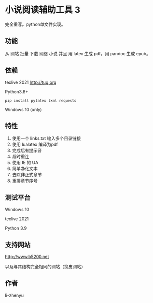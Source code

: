 # 小说阅读辅助工具 3

完全重写。python单文件实现。

## 功能

从 网站 批量 下载 网络 小说 并且 用 latex 生成 pdf，用 pandoc 生成 epub。
## 依赖

texlive 2021	http://tug.org

Python3.8+

``` pip install pylatex lxml requests ```

Windows 10 (only)

## 特性
1. 使用一个 links.txt 输入多个目录链接
2. 使用 lualatex 编译为pdf
3. 完成后有提示音
4. 超时重连
5. 使用 IE 的 UA
6. 简单净化文本
7. 去除非正式章节
8. 重排章节序号

## 测试平台

Windows 10

texlive 2021

Python 3.9

## 支持网站

http://www.b5200.net

以及与其结构完全相同的网站（换皮网站）
## 作者

li-zhenyu
